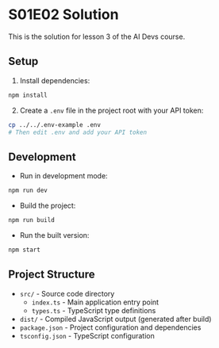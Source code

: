 # S01E02 Solution

This is the solution for lesson 3 of the AI Devs course.

## Setup

1. Install dependencies:
```bash
npm install
```

2. Create a `.env` file in the project root with your API token:
```bash
cp ../../.env-example .env
# Then edit .env and add your API token
```

## Development

- Run in development mode:
```bash
npm run dev
```

- Build the project:
```bash
npm run build
```

- Run the built version:
```bash
npm start
```

## Project Structure

- `src/` - Source code directory
  - `index.ts` - Main application entry point
  - `types.ts` - TypeScript type definitions
- `dist/` - Compiled JavaScript output (generated after build)
- `package.json` - Project configuration and dependencies
- `tsconfig.json` - TypeScript configuration 